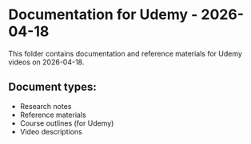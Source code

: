 # Documentation for Udemy - 2026-04-18

This folder contains documentation and reference materials for Udemy videos on 2026-04-18.

## Document types:
- Research notes
- Reference materials
- Course outlines (for Udemy)
- Video descriptions
